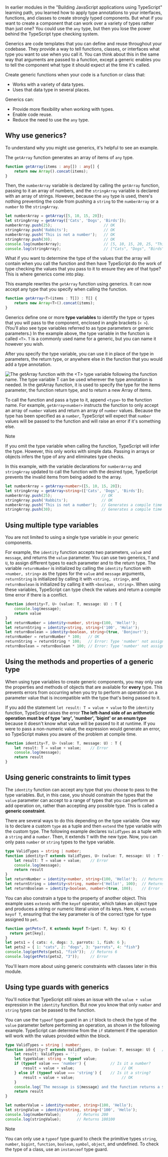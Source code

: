 In earlier modules in the "Building JavaScript applications using TypeScript" learning path, you learned how to apply type annotations to your interfaces, functions, and classes to create strongly typed components. But what if you want to create a component that can work over a variety of types rather than just one? You could use the `any` type, but then you lose the power behind the TypeScript type checking system.

Generics are code templates that you can define and reuse throughout your codebase. They provide a way to tell functions, classes, or interfaces what type you want to use when you call it. You can think about this in the same way that arguments are passed to a function, except a generic enables you to tell the component what type it should expect at the time it's called.

Create generic functions when your code is a function or class that:

- Works with a variety of data types.
- Uses that data type in several places.

Generics can:

- Provide more flexibility when working with types.
- Enable code reuse.
- Reduce the need to use the `any` type.

## Why use generics?

To understand why you might use generics, it's helpful to see an example.

The `getArray` function generates an array of items of `any` type.

```typescript
function getArray(items : any[]) : any[] {
    return new Array().concat(items);
}
```

Then, the `numberArray` variable is declared by calling the `getArray` function, passing to it an array of numbers, and the `stringArray` variable is declared with an array of strings. However, because the `any` type is used, there's nothing preventing the code from pushing a `string` to the `numberArray` or a `number` to the `stringArray`.

```typescript
let numberArray = getArray([5, 10, 15, 20]);
let stringArray = getArray(['Cats', 'Dogs', 'Birds']);
numberArray.push(25);                       // OK
stringArray.push('Rabbits');                // OK
numberArray.push('This is not a number');   // OK
stringArray.push(30);                       // OK
console.log(numberArray);                   // [5, 10, 15, 20, 25, "This is not a number"]
console.log(stringArray);                   // ["Cats", "Dogs", "Birds", "Rabbits", 30]
```

What if you want to determine the type of the values that the array will contain when you call the function and then have TypeScript do the work of type checking the values that you pass to it to ensure they are of that type? This is where generics come into play.

This example rewrites the `getArray` function using generics. It can now accept any type that you specify when calling the function.

```typescript
function getArray<T>(items : T[]) : T[] {
    return new Array<T>().concat(items);
}
```

Generics define one or more **type variables** to identify the type or types that you will pass to the component, enclosed in angle brackets (`< >`). (You'll also see type variables referred to as type parameters or generic parameters.) In the example above, the type variable in the function is called `<T>`. `T` is a commonly used name for a generic, but you can name it however you wish.

After you specify the type variable, you can use it in place of the type in parameters, the return type, or anywhere else in the function that you would add a type annotation.

![The getArray function with the \<T\> type variable following the function name. The type variable T can be used wherever the type annotation is needed. In the getArray function, it is used to specify the type for the items parameter, the function return type, and to return a new Array of items.](../media/m06_generics.jpg)

To call the function and pass a type to it, append `<type>` to the function name. For example, `getArray<number>` instructs the function to only accept an array of `number` values and return an array of `number` values. Because the type has been specified as a `number`, TypeScript will expect that `number` values will be passed to the function and will raise an error if it's something else.

> [!NOTE]
> If you omit the type variable when calling the function, TypeScript will infer the type. However, this only works with simple data. Passing in arrays or objects infers the type of any and eliminates type checks.

In this example, with the variable declarations for `numberArray` and `stringArray` updated to call the function with the desired type, TypeScript prevents the invalid items from being added to the array.

```typescript
let numberArray = getArray<number>([5, 10, 15, 20]);
let stringArray = getArray<string>(['Cats', 'Dogs', 'Birds']);
numberArray.push(25);                      // OK
stringArray.push('Rabbits');               // OK
numberArray.push('This is not a number');  // Generates a compile time type check error
stringArray.push(30);                      // Generates a compile time type check error
```

## Using multiple type variables

You are not limited to using a single type variable in your generic components.

For example, the `identity` function accepts two parameters, `value` and `message`, and returns the `value` parameter. You can use two generics, `T` and `U`, to assign different types to each parameter and to the return type. The variable `returnNumber` is initialized by calling the `identity` function with `<number, string>` as the types for the `value` and `message` arguments, `returnString` is initialized by calling it with `<string, string>`, and `returnBoolean` is initialized by calling it with `<boolean, string>`. When using these variables, TypeScript can type check the values and return a compile time error if there is a conflict.


```typescript
function identity<T, U> (value: T, message: U) : T {
    console.log(message);
    return value
}
let returnNumber = identity<number, string>(100, 'Hello!');
let returnString = identity<string, string>('100', 'Hola!');
let returnBoolean = identity<boolean, string>(true, 'Bonjour!');
returnNumber = returnNumber * 100;   // OK
returnString = returnString * 100;   // Error: Type 'number' not assignable to type 'string'
returnBoolean = returnBoolean * 100; // Error: Type 'number' not assignable to type 'boolean'
```


## Using the methods and properties of a generic type

When using type variables to create generic components, you may only use the properties and methods of objects that are available for **every** type. This prevents errors from occurring when you try to perform an operation on a parameter value that is incompatible with the type that's being passed to it.

If you add the statement `let result: T = value + value` to the `identity` function, TypeScript raises the error **The left-hand side of an arithmetic operation must be of type 'any', 'number', 'bigint' or an enum type** because it doesn't know what value will be passed to it at runtime. If you were to pass a non-numeric value, the expression would generate an error, so TypeScript makes you aware of the problem at compile time.

```typescript
function identity<T, U> (value: T, message: U) : T {
    let result: T = value + value;    // Error
    console.log(message);
    return result
}
```

## Using generic constraints to limit types

The `identity` function can accept any type that you choose to pass to the type variables. But, in this case, you should constrain the types that the `value` parameter can accept to a range of types that you can perform an add operation on, rather than accepting any possible type. This is called a **generic constraint**.

There are several ways to do this depending on the type variable. One way is to declare a custom `type` as a tuple and then `extend` the type variable with the custom type. The following example declares `ValidTypes` as a tuple with a `string` and a `number`. Then, it extends `T` with the new type. Now, you can only pass `number` or `string` types to the type variable.


```typescript
type ValidTypes = string | number;
function identity<T extends ValidTypes, U> (value: T, message: U) : T {
    let result: T = value + value;    // Error
    console.log(message);
    return result
}
let returnNumber = identity<number, string>(100, 'Hello!');  // Returns 200
let returnString = identity<string, number>('Hello!', 100);  // Returns "Hello!Hello!"
let returnBoolean = identity<boolean, number>(true, 100);    // Error - Type 'boolean' does not satisfy the constraint 'ValidTypes'.
```

You can also constrain a type to the property of another object. This example uses `extends` with the `keyof` operator, which takes an object type and produces a string or numeric literal union of its keys. Here, `K extends keyof T`, ensuring that the key parameter is of the correct type for type assigned to `pet`.

```typescript
function getPets<T, K extends keyof T>(pet: T, key: K) {
  return pet[key];
}
let pets1 = { cats: 4, dogs: 3, parrots: 1, fish: 6 };
let pets2 = { 1: "cats", 2: "dogs", 3: "parrots", 4: "fish"}
console.log(getPets(pets1, "fish"));  // Returns 6
console.log(getPets(pets2, "3"));     // Error
```

You'll learn more about using generic constraints with classes later in this module.

## Using type guards with generics

You'll notice that TypeScript still raises an issue with the `value + value` expression in the `identity` function. But now you know that only `number` and `string` types can be passed to the function.

You can use the `typeof` type guard in an `if` block to check the type of the `value` parameter before performing an operation, as shown in the following example. TypeScript can determine from the `if` statement if the operation will work with the values provided within the block.

```typescript
type ValidTypes = string | number;
function identity<T extends ValidTypes, U> (value: T, message: U) {   // Return type is inferred
    let result: ValidTypes = '';
    let typeValue: string = typeof value;
    if (typeof value === 'number') {           // Is it a number?
        result = value + value;                     // OK
    } else if (typeof value === 'string') {    // Is it a string?
        result = value + value;                     // OK
    }
    console.log(`The message is ${message} and the function returns a ${typeValue} value of ${result}`);
    return result
}

let numberValue = identity<number, string>(100, 'Hello');
let stringValue = identity<string, string>('100', 'Hello');
console.log(numberValue);       // Returns 200
console.log(stringValue);       // Returns 100100
```

> [!NOTE]
> You can only use a `typeof` type guard to check the primitive types `string`, `number`, `bigint`, `function`, `boolean`, `symbol`, `object`, and undefined. To check the type of a class, use an `instanceof` type guard.
